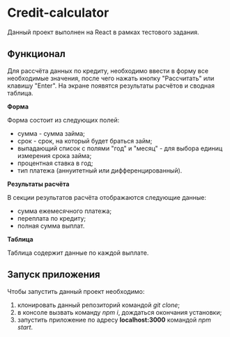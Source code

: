 # Credit-calculator

Данный проект выполнен на React в рамках тестового задания.

## Функционал
Для рассчёта данных по кредиту, необходимо ввести в форму все необходимые значения, после чего нажать кнопку "Рассчитать" или клавишу "Enter". На экране появятся результаты расчётов и сводная таблица.

**Форма**

Форма состоит из следующих полей: 
- сумма - сумма займа;
- срок - срок, на который будет браться займ;
- выпадающий список с полями "год" и "месяц" - для выбора единиц измерения срока займа;
- процентная ставка в год;
- тип платежа (аннуитетный или дифференцированный).

**Результаты расчёта**

В секции результатов расчёта отображаются следующие данные:
- сумма ежемесячного платежа;
- переплата по кредиту;
- полная сумма выплат.

**Таблица**

Таблица содержит данные по каждой выплате.


## Запуск приложения

Чтобы запустить данный проект необходимо:
1. клонировать данный репозиторий командой *git clone*;
2. в консоле вызвать команду *npm i*, дождаться окончания установки;
3. запустить приложение по адресу **localhost:3000** командой *npm start*.
